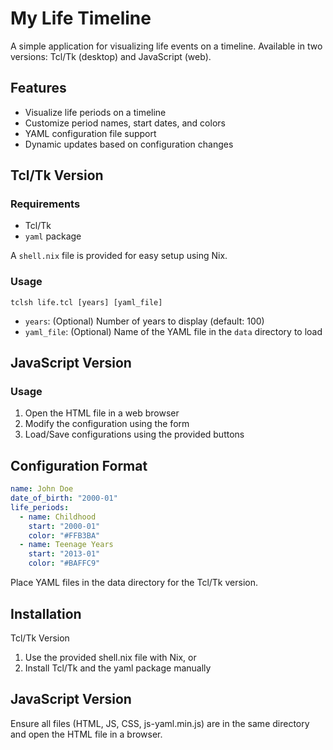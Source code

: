 # My Life Timeline

A simple application for visualizing life events on a timeline. Available in two versions: Tcl/Tk (desktop) and JavaScript (web).

## Features

- Visualize life periods on a timeline
- Customize period names, start dates, and colors
- YAML configuration file support
- Dynamic updates based on configuration changes

## Tcl/Tk Version

### Requirements

- Tcl/Tk
- `yaml` package

A `shell.nix` file is provided for easy setup using Nix.

### Usage
```
tclsh life.tcl [years] [yaml_file]
```
- `years`: (Optional) Number of years to display (default: 100)
- `yaml_file`: (Optional) Name of the YAML file in the `data` directory to load

## JavaScript Version

### Usage

1. Open the HTML file in a web browser
2. Modify the configuration using the form
3. Load/Save configurations using the provided buttons

## Configuration Format

```yaml
name: John Doe
date_of_birth: "2000-01"
life_periods:
  - name: Childhood
    start: "2000-01"
    color: "#FFB3BA"
  - name: Teenage Years
    start: "2013-01"
    color: "#BAFFC9"
```

Place YAML files in the data directory for the Tcl/Tk version.

## Installation
Tcl/Tk Version

1. Use the provided shell.nix file with Nix, or
2. Install Tcl/Tk and the yaml package manually

## JavaScript Version
Ensure all files (HTML, JS, CSS, js-yaml.min.js) are in the same directory and open the HTML file in a browser.